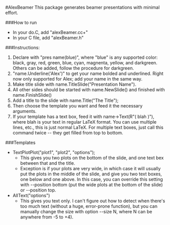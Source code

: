 #AlexBeamer
This package generates beamer presentations with minimal effort.

###How to run
  - In your do.C, add "alexBeamer.cc+"
  - In your C file, add "alexBeamer.h"

###Instructions:
  1. Declare with "pres name(blue)", where "blue" is any supported color: black, gray, red, green, blue, cyan, magnenta, yellow, and darkgreen.  Others can be added, follow the procedure for darkgreen.
  2. "name.Underline('Alex')" to get your name bolded and underlined.  Right now only supported for Alex; add your name in the same way.
  3.  Make title slide with name.TitleSlide("Presentation Name").
  4.  All other sides should be started with name.NewSlide() and finished with name.FinishSlide()
  5.  Add a title to the slide with name.Title("The Title");
  5.  Then choose the template you want and feed it the necessary arguments.
  6.  If your template has a text box, feed it with name->Text(R"(  blah  )"), where blah is your text in regular LaTeX format.  You can use multiple lines, etc., this is just normal LaTeX.  For multiple text boxes, just call this command twice -- they get filled from top to bottom. 

###Templates
  - TextPlotPlot("plot1", "plot2", "options");
    - This gives you two plots on the bottom of the slide, and one text bex between that and the title.
    - Exception is if your plots are very wide, in which case it will usually put the plots in the middle of the slide, and give you two text boxes, one below and one above.  In this case, you can override this setting with --position bottom (put the wide plots at the bottom of the slide) or --position top. 
  - AllText("options")
    - This gives you text only.  I can't figure out how to detect when there's too much text (without a huge, error-prone function), but you can manually change the size with option --size N, where N can be anywhere from -5 to +4).
